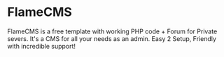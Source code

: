 FlameCMS
========

FlameCMS is a free template with working PHP code + Forum for Private severs. It's a CMS for all your needs as an admin. Easy 2 Setup, Friendly with incredible support!
